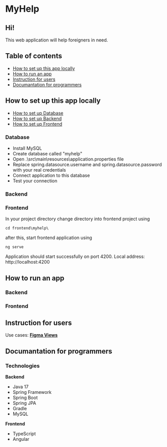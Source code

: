 # MyHelp

## Hi!
This web application will help foreigners in need.

## Table of contents
* [How to set up this app locally](#How-to-set-up-this-app-locally)
* [How to run an app](#How-to-run-an-app)
* [Instruction for users](#Instruction-for-users)
* [Documantation for programmers](#Documantation-for-programmers)

## How to set up this app locally

* [How to set up Database](#Database)
* [How to set up Backend](#Backend)
* [How to set up Frontend](#Frontend)

### Database

* Install MySQL
* Create database called "myhelp"
* Open .\src\main\resources\application.properties file
* Replace spring.datasource.username and spring.datasource.password with your real credentials
* Connect application to this database
* Test your connection

### Backend

### Frontend

In your project directory change directory into frontend project using
```bash=
cd frontend\myhelp\ 
```
after this, start frontend application using
```bash=
ng serve
```
Application should start successfully on port 4200. Local address: http://localhost:4200
## How to run an app

### Backend

### Frontend

## Instruction for users
Use cases: **[Figma Views](https://www.figma.com/file/4n3T8fkHtGwdw9QgxeiGnW/praca-in%C5%BCynierska?node-id=2%3A51)**


## Documantation for programmers


### Technologies

**Backend**
- Java 17
- Spring Framework
- Spring Boot
- Spring JPA
- Gradle
- MySQL

**Frontend**
- TypeScript
- Angular